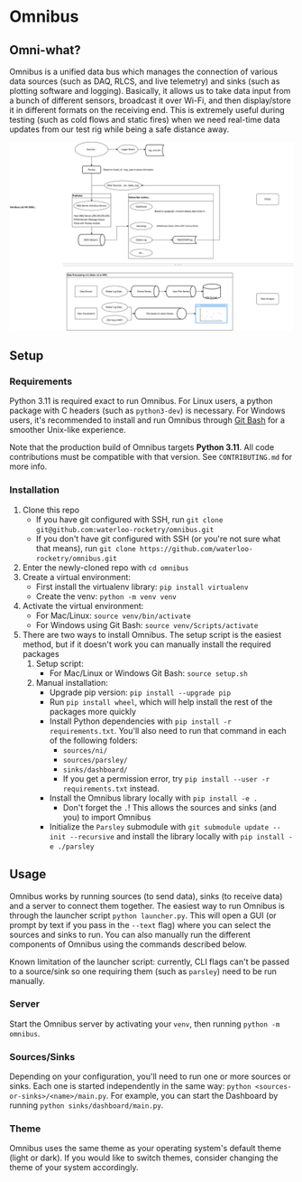 # Omnibus

## Omni-what?

Omnibus is a unified data bus which manages the connection of various data sources (such as DAQ, RLCS, and live telemetry) and sinks (such as plotting software and logging). Basically, it allows us to take data input from a bunch of different sensors, broadcast it over Wi-Fi, and then display/store it in different formats on the receiving end. This is extremely useful during testing (such as cold flows and static fires) when we need real-time data updates from our test rig while being a safe distance away.

![Omnibus System Flowchart](omnibus-abstract.svg)

## Setup

### Requirements

Python 3.11 is required exact to run Omnibus. For Linux users, a python package with C headers (such as `python3-dev`) is necessary. For Windows users, it's recommended to install and run Omnibus through [Git Bash](https://git-scm.com/download/win) for a smoother Unix-like experience.

Note that the production build of Omnibus targets **Python 3.11**. All code contributions must be compatible with that version. See `CONTRIBUTING.md` for more info.

### Installation

1. Clone this repo
   - If you have git configured with SSH, run `git clone git@github.com:waterloo-rocketry/omnibus.git`
   - If you don't have git configured with SSH (or you're not sure what that means), run `git clone https://github.com/waterloo-rocketry/omnibus.git`
2. Enter the newly-cloned repo with `cd omnibus`
3. Create a virtual environment:
   - First install the virtualenv library: `pip install virtualenv`
   - Create the venv: `python -m venv venv`
4. Activate the virtual environment:
   - For Mac/Linux: `source venv/bin/activate`
   - For Windows using Git Bash: `source venv/Scripts/activate`
5. There are two ways to install Omnibus. The setup script is the easiest method, but if it doesn't work you can manually install the required packages
   1. Setup script:
      - For Mac/Linux or Windows Git Bash: `source setup.sh`
   2. Manual installation:
      - Upgrade pip version: `pip install --upgrade pip`
      - Run `pip install wheel`, which will help install the rest of the packages more quickly
      - Install Python dependencies with `pip install -r requirements.txt`. You'll also need to run that command in each of the following folders:
        - `sources/ni/`
        - `sources/parsley/`
        - `sinks/dashboard/`
        - If you get a permission error, try `pip install --user -r requirements.txt` instead.
      - Install the Omnibus library locally with `pip install -e .`
        - Don't forget the `.`! This allows the sources and sinks (and you) to import Omnibus
      - Initialize the `Parsley` submodule with `git submodule update --init --recursive` and install the library locally with `pip install -e ./parsley`

## Usage

Omnibus works by running sources (to send data), sinks (to receive data) and a server to connect them together.
The easiest way to run Omnibus is through the launcher script `python launcher.py`. This will open a GUI (or prompt by text if you pass in the `--text` flag) where you can select the sources and sinks to run. You can also manually run the different components of Omnibus using the commands described below.

Known limitation of the launcher script: currently, CLI flags can't be passed to a source/sink so one requiring them (such as `parsley`) need to be run manually.

### Server

Start the Omnibus server by activating your `venv`, then running `python -m omnibus`.

### Sources/Sinks

Depending on your configuration, you'll need to run one or more sources or sinks. Each one is started independently in the same way: `python <sources-or-sinks>/<name>/main.py`. For example, you can start the Dashboard by running `python sinks/dashboard/main.py`.

### Theme

Omnibus uses the same theme as your operating system's default theme (light or dark). If you would like to switch themes, consider changing the theme of your system accordingly.
